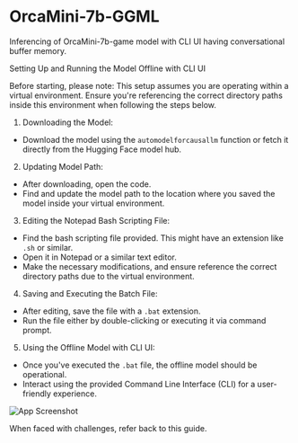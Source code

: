 # OrcaMini-7b-GGML
Inferencing of OrcaMini-7b-game model with CLI UI having conversational buffer memory.

Setting Up and Running the Model Offline with CLI UI

Before starting, please note:
This setup assumes you are operating within a virtual environment. Ensure you're referencing the correct directory paths inside this environment when following the steps below.

1. Downloading the Model:
- Download the model using the `automodelforcausallm` function or fetch it directly from the Hugging Face model hub.

2. Updating Model Path:
- After downloading, open the code.
- Find and update the model path to the location where you saved the model inside your virtual environment.

3. Editing the Notepad Bash Scripting File:
- Find the bash scripting file provided. This might have an extension like `.sh` or similar.
- Open it in Notepad or a similar text editor.
- Make the necessary modifications, and ensure reference the correct directory paths due to the virtual environment.

4. Saving and Executing the Batch File:
- After editing, save the file with a `.bat` extension.
- Run the file either by double-clicking or executing it via command prompt.

5. Using the Offline Model with CLI UI:
- Once you've executed the `.bat` file, the offline model should be operational.
- Interact using the provided Command Line Interface (CLI) for a user-friendly experience.

![App Screenshot](https://github.com/Himanshu8881212/OrcaMini-7b-GGML/assets/134622172/9ccadb12-280e-4bf1-ac56-fbf56af02ae5)

When faced with challenges, refer back to this guide.



